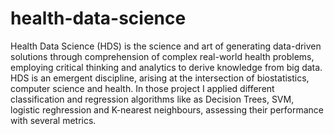 # health-data-science
Health Data Science (HDS) is the science and art of generating data-driven solutions through comprehension of complex real-world health problems, employing critical thinking and analytics to derive knowledge from big data. HDS is an emergent discipline, arising at the intersection of biostatistics, computer science and health. 
In those project I applied different classification and regression algorithms like as Decision Trees, SVM, logistic reghression and K-nearest neighbours, assessing their performance with several metrics.
